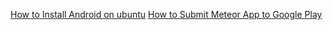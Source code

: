 [How to Install Android on ubuntu](https://github.com/ickyrr/HOWTOs/blob/master/Running-Meteor-App-on-Android/How%20to%20Install%20Android%20on%20Linux.md)
[How to Submit Meteor App to Google Play](https://github.com/ickyrr/HOWTOs/blob/master/Running-Meteor-App-on-Android/How%20to%20Submit%20Meteor%20App%20to%20Google%20Play.md)
